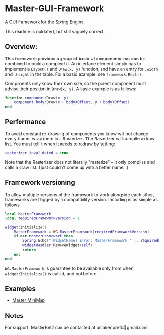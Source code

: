 # Master-GUI-Framework
A GUI framework for the Spring Engine.

This readme is outdated, but still vaguely correct.

## Overview:

This framework provides a group of basic UI components that can be combined to build a complex UI. An interface element simply has to implement a `Layout()` and `Draw(x, y)` function, and have an entry for `.width` and `.height` in the table. For a basic example, see `framework:Rect()`.

Components only know their own size, so the parent component must advise their position in `Draw(x, y)`. A basic example is as follows:

```lua
function component:Draw(x, y)
    component.body:Draw(x + bodyXOffset, y + bodyYOffset)
end
```

## Performance

To avoid constant re-drawing of components you know will not change every frame, wrap them in a Rasterizer. The Rasterizer will compile a draw list. You must tell it when it needs to redraw by setting:

```lua
rasterizer.invalidated = true
```

Note that the Rasterizer does not literally "rasterize" – it only compiles and calls a draw list. I just couldn't come up with a better name. :)

## Framework versioning

To allow multiple versions of the framework to work alongside each other, frameworks are flagged by a compatibility version. Including is as simple as follows:

```lua
local MasterFramework
local requiredFrameworkVersion = 1

widget:Initialize()
    MasterFramework = WG.MasterFramework[requiredFrameworkVersion]
    if not MasterFramework then
        Spring.Echo("[WidgetName] Error: MasterFramework " .. requiredFrameworkVersion .. " not found! Removing self.")
        widgetHandler:RemoveWidget(self)
        return
    end
end
```

`WG.MasterFramework` is guarantee to be available only from when `widget:Initialize()` is called, and not before.

## Examples

- [Master MiniMap](https://github.com/MasterBel2/Master-MiniMap)

## Notes

For support, MasterBel2 can be contacted at untakenprefix🍎gmail.com
